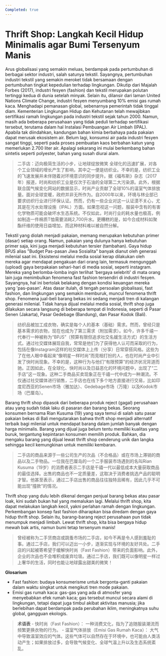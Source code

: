 ```yaml
---
Completed: true
---
```


# Thrift Shop: Langkah Kecil Hidup Minimalis agar Bumi Tersenyum Manis

Arus globalisasi yang semakin meluas, berdampak pada pertumbuhan di berbagai sektor industri, salah satunya tekstil. Sayangnya, pertumbuhan industri tekstil yang semakin meroket tidak bersamaan dengan pertumbuhan tingkat kepedulian terhadap lingkungan. Dikutip dari Majalah Forbes (2017), industri fesyen (fashion) dan tekstil merupakan polutan tertinggi kedua di dunia setelah minyak. Selain itu, dilansir dari laman United Nations Climate Change, industri fesyen menyumbang 10% emisi gas rumah kaca. Menghadapi pemanasan global, sebenarnya pemerintah tidak tinggal diam. Kementerian Lingkungan Hidup dan Kehutanan telah mewajibkan sertifikasi ramah lingkungan pada industri tekstil sejak tahun 2000. Namun, masih ada beberapa perusahaan yang tidak peduli terhadap sertifikasi tersebut, terutama dalam hal Instalasi Pembuangan Air Limbah (IPAL). Apabila tak diindahkan, kandungan bahan kimia berbahaya pada pakaian dapat merusak ekosistem air. Belum lagi, konsumsi air pada industri fesyen sangat tinggi, seperti pada proses pembuatan kaos berbahan katun yang memerlukan 2.700 liter air. Apalagi sekarang ini mulai berkembang bahan sintetis seperti polyester, bahan yang susah diurai alam.

> 二手店：迈向极简生活的小步，让地球绽放微笑
> 全球化的迅速扩展，对各个工业领域的增长产生了影响，其中之一便是纺织业。不幸的是，纺织工业的飞速发展并未伴随着对环境意识的同步提升。据《福布斯》杂志（2017年）报道，时尚和纺织工业是仅次于石油的全球第二大污染源。此外，根据联合国气候变化网站的数据显示，时尚产业贡献了全球10%的温室气体排放量。面对全球变暖，政府并非无所作为。自2000年以来，环境与林业部已要求纺织行业进行环保认证。然而，仍有一些企业对这一认证漠不关心，尤其是在污水处理设施（IPAL）方面。如果忽视这一问题，服装中含有的有害化学物质可能会破坏水生态系统。不仅如此，时尚行业的耗水量也极高，例如制造一件棉质T恤需要消耗2,700升水。更糟糕的是，如今合成材料如聚酯纤维的使用日益增加，而这种材料难以被自然分解。

Tekstil yang diolah menjadi pakaian, memang merupakan kebutuhan primer (dasar) setiap orang. Namun, pakaian yang dulunya hanya kebutuhan primer saja, kini juga menjadi kebutuhan tersier (tambahan). Gaya hidup BPJS alias "Budget Pas-pasan Jiwa Sosialita" banyak dianut oleh generasi milenial saat ini. Eksistensi melalui media sosial kerap dilakukan oleh mereka agar mendapat pengakuan dari orang lain, termasuk mengunggah (upload) gaya berpakaian sehari-hari di media sosial, seperti instagram. Mereka yang berlomba-lomba ingin terlihat 'bergaya selebriti' di mata orang lain juga menimbulkan fenomena fast fashion tersendiri di industri fesyen. Sayangnya, hal ini bertolak belakang dengan kondisi keuangan mereka yang 'pas-pasan'. Atas dasar itulah, di tengah persoalan globalisasi, fast fashion, dan lingkungan yang semakin memburuk, muncul fenomena thrift shop. Fenomena jual-beli barang bekas ini sedang menjadi tren di kalangan generasi milenial. Tidak hanya dijual melalui media sosial, thrift shop juga dilakukan secara langsung di beberapa tempat di Indonesia, seperti di Pasar Senen (Jakarta), Pasar Gedebage (Bandung), dan Pasar Kodok (Bali).

> 纺织品被加工成衣物，确实是每个人的基本（基础）需求。然而，曾经只是基本需求的衣物，现在也成为了第三需求（附加需求）。如今，许多千禧一代奉行一种被称为“BPJS”（预算有限但追求社交名媛生活方式）的生活方式。通过社交媒体展现自我，常常是他们为了获得他人认可而采取的行为，包括在像Instagram这样的社交媒体上上传（分享）日常穿搭风格。这些为了在他人眼中看起来“像明星一样时尚”而竞相打扮的人，也在时尚产业中引发了快时尚现象。不幸的是，这种行为与他们“有限预算”的经济状况背道而驰。正因如此，在全球化、快时尚以及日益恶化的环境问题中，出现了“二手店”这一现象。这种二手商品买卖现象正在千禧一代中成为一种潮流。不仅通过社交媒体进行销售，二手店也在线下多个地方直接进行交易，比如印度尼西亚的Senen市场（雅加达）、Gedebage市场（万隆）以及Kodok市场（巴厘岛）。

Barang thrift shop dipasok dari beberapa produk reject (gagal) perusahaan atau yang sudah tidak laku di pasaran dan barang bekas. Seorang konsumen bernama Rian Kusuma (19) yang saya temui di salah satu pasar pakaian bekas di Bali mengutarakan bahwa thrift shop menjadi alternatif terbaik bagi milenial untuk mendapat barang dalam jumlah banyak dengan harga minimalis. Barang yang dijual juga belum tentu memiliki kualitas yang buruk, tergantung kepintaran konsumen memilih produk. Bahkan, dia mengaku barang yang dijual lewat thrift shop cenderung unik dan langka sehingga kecil kemungkinan untuk memiliki kembaran.

> 二手店的商品来源于一些公司生产的次品（不合格品）或在市场上滞销的商品以及二手物品。一位我在巴厘岛的一个二手服装市场遇到的名叫Rian Kusuma（19岁）的消费者表示二手店是千禧一代以最低成本大量获取商品的最佳选择。出售的商品也不一定质量差，这取决于消费者挑选产品的聪明才智。他甚至表示，通过二手店出售的商品往往独特且稀有，因此几乎不可能出现“撞款”的情况。

Thrift shop yang dulu lebih dikenal dengan penjual barang bekas atau pasar loak, kini sudah bukan hal yang memalukan lagi. Melalui thrift shop, kita dapat melakukan langkah kecil, yakni perlahan ramah dengan lingkungan. Perkembangan konsep fast fashion diharapkan bisa diredam dengan gaya hidup thrift shop. Selain itu, barang-barang reject perusahaan pun tidak menumpuk menjadi limbah. Lewat thrift shop, kita bisa bergaya hidup mewah bak artis, namun bumi tetap tersenyum manis!

> 曾经被称为二手货商店或跳蚤市场的二手店，如今不再是令人感到羞耻的事。通过二手店，我们可以迈出一小步，逐渐实现与环境的友好共处。二手店的兴起被寄希望于缓解快时尚（Fast Fashion）带来的负面影响。此外，企业的次品也不会堆积成废弃垃圾。通过二手店，我们既可以像明星一样过上奢华的生活，同时也能让地球露出甜美的微笑！

**Glosarium**

* Fast fashion: budaya konsumerisme untuk bergonta-ganti pakaian dalam waktu singkat untuk mengikuti tren mode pakaian.
* Emisi gas rumah kaca: gas-gas yang ada di atmosfer yang menyebabkan efek rumah kaca; gas tersebut muncul secara alami di lingkungan, tetapi dapat juga timbul akibat aktivitas manusia; jika berlebihan dapat berdampak pada perubahan iklim, meningkatnya suhu global, gangguan ekologis.

> **术语表**
> \- 快时尚（Fast Fashion）： 一种消费文化，指为了追随服装潮流而频繁更换衣物的行为。
> \- 温室气体排放（Emisi Gas Rumah Kaca）： 大气中导致温室效应的气体。这些气体可以自然存在于环境中，也可能由人类活动产生；如果排放过多，会导致气候变化、全球气温上升以及生态系统紊乱。
